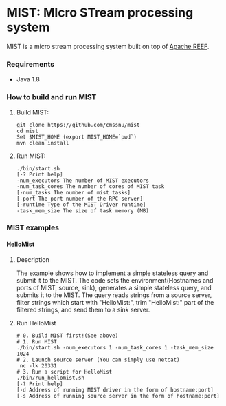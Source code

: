 MIST: MIcro STream processing system
====================================

MIST is a micro stream processing system built on top of [Apache REEF](http://reef.apache.org/).

### Requirements
 - Java 1.8

### How to build and run MIST
1. Build MIST:
    ```
    git clone https://github.com/cmssnu/mist
    cd mist
    Set $MIST_HOME (export MIST_HOME=`pwd`)
    mvn clean install
    ```


2. Run MIST:
    ```
    ./bin/start.sh
    [-? Print help]
    -num_executors The number of MIST executors
    -num_task_cores The number of cores of MIST task
    [-num_tasks The number of mist tasks]
    [-port The port number of the RPC server]
    [-runtime Type of the MIST Driver runtime]
    -task_mem_size The size of task memory (MB)
    ```
    

### MIST examples
#### HelloMist

1. Description

    The example shows how to implement a simple stateless query and submit it to the MIST.
    The code sets the environment(Hostnames and ports of MIST, source, sink), generates a simple stateless query, and submits it to the MIST.
    The query reads strings from a source server, filter strings which start with "HelloMist:", trim "HelloMist:" part of the filtered strings, and send them to a sink server.

2. Run HelloMist
    ```
    # 0. Build MIST first!(See above)
    # 1. Run MIST
    ./bin/start.sh -num_executors 1 -num_task_cores 1 -task_mem_size 1024
    # 2. Launch source server (You can simply use netcat)
     nc -lk 20331
    # 3. Run a script for HelloMist
    ./bin/run_hellomist.sh
    [-? Print help]
    [-d Address of running MIST driver in the form of hostname:port]
    [-s Address of running source server in the form of hostname:port]
    ```

